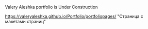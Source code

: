 Valery Aleshka portfolio is Under Construction

https://valeryaleshka.github.io/Portfolio/portfoliopages/ "Страница с макетами страниц"

